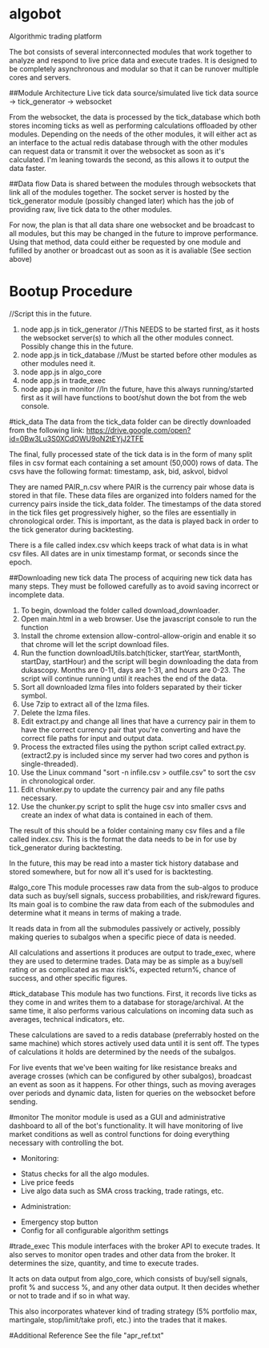 # algobot
Algorithmic trading platform

The bot consists of several interconnected modules that work together to analyze and respond to live price data and execute trades.  It is designed to be completely asynchronous and modular so that it can be runover multiple cores and servers.  

##Module Architecture
Live tick data source/simulated live tick data source -> tick_generator -> websocket

From the websocket, the data is processed by the tick_database which both stores incoming ticks as well as performing calculations offloaded by other modules.  Depending on the needs of the other modules, it will either act as an interface to the actual redis database through with the other modules can request data or transmit it over the websocket as soon as it's calculated.  I'm leaning towards the second, as this allows it to output the data faster.  

##Data flow
Data is shared between the modules through websockets that link all of the modules together.  The socket server is hosted by the tick_generator module (possibly changed later) which has the job of providing raw, live tick data to the other modules.  

For now, the plan is that all data share one websocket and be broadcast to all modules, but this may be changed in the future to improve performance.  Using that method, data could either be requested by one module and fufilled by another or broadcast out as soon as it is avaliable (See section above)

# Bootup Procedure
//Script this in the future.  

1. node app.js in tick_generator //This NEEDS to be started first, as it hosts the websocket server(s) to which all the other modules connect.  Possibly change this in the future.  
2. node app.js in tick_database //Must be started before other modules as other modules need it.
3. node app.js in algo_core
4. node app.js in trade_exec
5. node app.js in monitor //In the future, have this always running/started first as it will have functions to boot/shut down the bot from the web console.  

#tick_data
The data from the tick_data folder can be directly downloaded from the following link:
https://drive.google.com/open?id=0Bw3Lu3S0XCdOWU9oN2tEYjJ2TFE

The final, fully processed state of the tick data is in the form of many split files in csv format each containing a set amount (50,000) rows of data.  The csvs have the following format: 
timestamp, ask, bid, askvol, bidvol

They are named PAIR_n.csv where PAIR is the currency pair whose data is stored in that file.  These data files are organized into folders named for the currency pairs inside the tick_data folder.  The timestamps of the data stored in the tick files get progressively higher, so the files are essentially in chronological order.  This is important, as the data is played back in order to the tick generator during backtesting.  

There is a file called index.csv which keeps track of what data is in what csv files.  All dates are in unix timestamp format, or seconds since the epoch.  

##Downloading new tick data
The process of acquiring new tick data has many steps.  They must be followed carefully as to avoid saving incorrect or incomplete data.  

1. To begin, download the folder called download_downloader.  
2. Open main.html in a web browser.  Use the javascript console to run the function
3. Install the chrome extension allow-control-allow-origin and enable it so that chrome will let the script download files.
4. Run the function downloadUtils.batch(ticker, startYear, startMonth, startDay, startHour) and the script will begin downloading the data from dukascopy.  Months are 0-11, days are 1-31, and hours are 0-23.  The script will continue running until it reaches the end of the data.  
5. Sort all downloaded lzma files into folders separated by their ticker symbol.  
6. Use 7zip to extract all of the lzma files.  
7. Delete the lzma files. 
8. Edit extract.py and change all lines that have a currency pair in them to have the correct currency pair that you're converting and have the correct file paths for input and output data. 
9. Process the extracted files using the python script called extract.py.  (extract2.py is included since my server had two cores and python is single-threaded).   
9. Use the Linux command "sort -n infile.csv > outfile.csv" to sort the csv in chronological order.  
10. Edit chunker.py to update the currency pair and any file paths necessary.  
11. Use the chunker.py script to split the huge csv into smaller csvs and create an index of what data is contained in each of them.
  
The result of this should be a folder containing many csv files and a file called index.csv.  This is the format the data needs to be in for use by tick_generator during backtesting.  

In the future, this may be read into a master tick history database and stored somewhere, but for now all it's used for is backtesting.  

#algo_core
This module processes raw data from the sub-algos to produce data such as buy/sell signals, success probabilities, and risk/reward figures.  Its main goal is to combine the raw data from each of the submodules and determine what it means in terms of making a trade.  

It reads data in from all the submodules passively or actively, possibly making queries to subalgos when a specific piece of data is needed.  

All calculations and assertions it produces are output to trade_exec, where they are used to determine trades.  Data may be as simple as a buy/sell rating or as complicated as max risk%, expected return%, chance of success, and other specific figures.  

#tick_database
This module has two functions.  First, it records live ticks as they come in and writes them to a database for storage/archival.  At the same time, it also performs various calculations on incoming data such as averages, technical indicators, etc.  

These calculations are saved to a redis database (preferrably hosted on the same machine) which stores actively used data until it is sent off.  The types of calculations it holds are determined by the needs of the subalgos.  

For live events that we've been waiting for like resistance breaks and average crosses (which can be configured by other subalgos), broadcast an event as soon as it happens.  For other things, such as moving averages over periods and dynamic data, listen for queries on the websocket before sending.  

#monitor
The monitor module is used as a GUI and administrative dashboard to all of the bot's functionality.  It will have monitoring of live market conditions as well as control functions for doing everything necessary with controlling the bot.  

* Monitoring:
- Status checks for all the algo modules.  
- Live price feeds
- Live algo data such as SMA cross tracking, trade ratings, etc.
* Administration:
- Emergency stop button
- Config for all configurable algorithm settings

#trade_exec
This module interfaces with the broker API to execute trades.  It also serves to monitor open trades and other data from the broker.  It determines the size, quantity, and time to execute trades.  

It acts on data output from algo_core, which consists of buy/sell signals, profit % and success %, and any other data output.  It then decides whether or not to trade and if so in what way.  

This also incorporates whatever kind of trading strategy (5% portfolio max, martingale, stop/limit/take profi, etc.) into the trades that it makes.  

#Additional Reference
See the file "apr_ref.txt"
